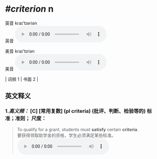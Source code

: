 # ***\#criterion*** n
英音 kraɪ'tɪəriən  
英音
<audio src="./media/criterion-B.aac" controls="controls"></audio>

美音 kraɪ'tɪriən  
美音
<audio src="./media/criterion.aac" controls="controls"></audio>



| 词频 1 | 书面 2 |  

英文释义
---
### 1.*高义频：* **[C] [常用复数] (pl criteria) (批评、判断、检验等的) 标准；准则； 尺度：**  

 > To qualify for a grant, students must **satisfy** certain **criteria**.  
 > 要获得领取助学金的资格，学生必须满足某些标准。    
<audio src="./media/criterion-1.aac" controls="controls"></audio>


